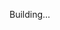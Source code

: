 Building...

<!-- 
Refatorar para tudo em inglês
Usar swr para consumir posts
Fazer login com github
-->

<!-- npm i -g yarn

npm i = yarn
npm i 'biblioteca' = yarn add 'biblioteca'
npm run dev = yarn dev  -->

